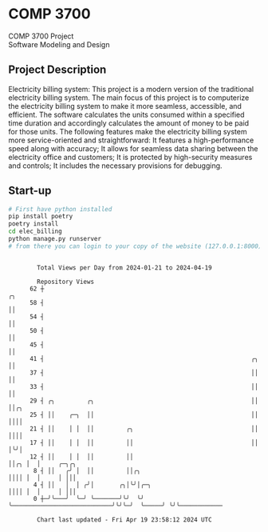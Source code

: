 # COMP 3700
COMP 3700 Project  
Software Modeling and Design
## Project Description
Electricity billing system: This project is a modern version of the traditional electricity billing system. The main focus of this project is to computerize the electricity billing system to make it more seamless, accessible, and efficient. The software calculates the units consumed within a specified time duration and accordingly calculates the amount of money to be paid for those units. The following features make the electricity billing system more service-oriented and straightforward: It features a high-performance speed along with accuracy; It allows for seamless data sharing between the electricity office and customers; It is protected by high-security measures and controls; It includes the necessary provisions for debugging.

## Start-up
```bash
# First have python installed
pip install poetry
poetry install
cd elec_billing
python manage.py runserver
# from there you can login to your copy of the website (127.0.0.1:8000), default creds are admin/admin
```

```

        Total Views per Day from 2024-01-21 to 2024-04-19

        Repository Views
      62 ┼                                                               ╭╮
      58 ┤                                                               ││
      54 ┤                                                               ││
      50 ┤                                                               ││
      45 ┤                                                               ││
      41 ┤                                                          ╭╮   ││
      37 ┤                                                          ││   ││
      33 ┤                                                          ││   ││
      29 ┤ ╭╮         ╭╮                                            ││   ││╭╮
      25 ┤ ││    ╭─╮  ││                                            ││   ││││
      21 ┤ ││    │ │  ││         ╭╮                                 ││   ││││
      17 ┤ ││    │ │  ││         ││                                 ││   │╰╯│
      12 ┤ ││    │ │  ││         ││                                 ││╭╮ │  │     ╭─╮╭╮
       8 ┤ ││   ╭╯ │  ││         ││╭╮                               ││││ │  │     │ │││
       4 ┤ ││   │  │ ╭╯│       ╭╮│╰╯│╭─╮                            ││││ │  │     │ │││
       0 ┼─╯╰───╯  ╰─╯ ╰───────╯╰╯  ╰╯ ╰────────────────────────────╯╰╯╰─╯  ╰─────╯ ╰╯╰────────────

        Chart last updated - Fri Apr 19 23:58:12 2024 UTC
        
```
